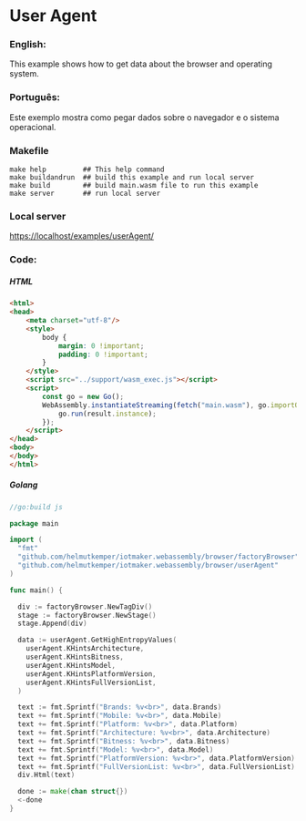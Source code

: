 # User Agent

### English:

This example shows how to get data about the browser and operating system.

### Português:

Este exemplo mostra como pegar dados sobre o navegador e o sistema operacional.

### Makefile

```shell
make help         ## This help command
make buildandrun  ## build this example and run local server
make build        ## build main.wasm file to run this example
make server       ## run local server
```

### Local server

[https://localhost/examples/userAgent/](https://localhost/examples/userAgent/)

### Code:

##### HTML

```html
<html>
<head>
    <meta charset="utf-8"/>
    <style>
        body {
            margin: 0 !important;
            padding: 0 !important;
        }
    </style>
    <script src="../support/wasm_exec.js"></script>
    <script>
        const go = new Go();
        WebAssembly.instantiateStreaming(fetch("main.wasm"), go.importObject).then((result) => {
            go.run(result.instance);
        });
    </script>
</head>
<body>
</body>
</html>
```

##### Golang

```go
//go:build js

package main

import (
  "fmt"
  "github.com/helmutkemper/iotmaker.webassembly/browser/factoryBrowser"
  "github.com/helmutkemper/iotmaker.webassembly/browser/userAgent"
)

func main() {

  div := factoryBrowser.NewTagDiv()
  stage := factoryBrowser.NewStage()
  stage.Append(div)

  data := userAgent.GetHighEntropyValues(
    userAgent.KHintsArchitecture,
    userAgent.KHintsBitness,
    userAgent.KHintsModel,
    userAgent.KHintsPlatformVersion,
    userAgent.KHintsFullVersionList,
  )

  text := fmt.Sprintf("Brands: %v<br>", data.Brands)
  text += fmt.Sprintf("Mobile: %v<br>", data.Mobile)
  text += fmt.Sprintf("Platform: %v<br>", data.Platform)
  text += fmt.Sprintf("Architecture: %v<br>", data.Architecture)
  text += fmt.Sprintf("Bitness: %v<br>", data.Bitness)
  text += fmt.Sprintf("Model: %v<br>", data.Model)
  text += fmt.Sprintf("PlatformVersion: %v<br>", data.PlatformVersion)
  text += fmt.Sprintf("FullVersionList: %v<br>", data.FullVersionList)
  div.Html(text)

  done := make(chan struct{})
  <-done
}
```
